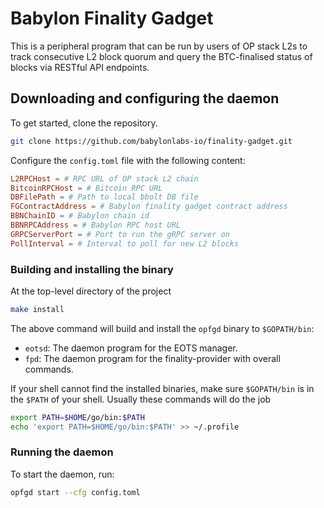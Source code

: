 # Babylon Finality Gadget

This is a peripheral program that can be run by users of OP stack L2s to track consecutive L2 block quorum and query the BTC-finalised status of blocks via RESTful API endpoints.

## Downloading and configuring the daemon

To get started, clone the repository.

```bash
git clone https://github.com/babylonlabs-io/finality-gadget.git
```

Configure the `config.toml` file with the following content:

```toml
L2RPCHost = # RPC URL of OP stack L2 chain
BitcoinRPCHost = # Bitcoin RPC URL
DBFilePath = # Path to local bbolt DB file
FGContractAddress = # Babylon finality gadget contract address
BBNChainID = # Babylon chain id
BBNRPCAddress = # Babylon RPC host URL
GRPCServerPort = # Port to run the gRPC server on
PollInterval = # Interval to poll for new L2 blocks
```

### Building and installing the binary

At the top-level directory of the project

```bash
make install
```

The above command will build and install the `opfgd` binary to
`$GOPATH/bin`:

- `eotsd`: The daemon program for the EOTS manager.
- `fpd`: The daemon program for the finality-provider with overall commands.

If your shell cannot find the installed binaries, make sure `$GOPATH/bin` is in
the `$PATH` of your shell. Usually these commands will do the job

```bash
export PATH=$HOME/go/bin:$PATH
echo 'export PATH=$HOME/go/bin:$PATH' >> ~/.profile
```

### Running the daemon

To start the daemon, run:

```bash
opfgd start --cfg config.toml
```
